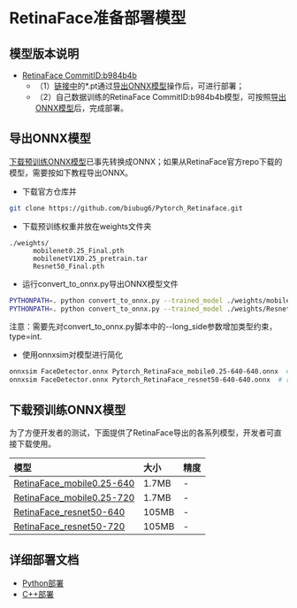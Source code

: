 # RetinaFace准备部署模型

## 模型版本说明

- [RetinaFace CommitID:b984b4b](https://github.com/biubug6/Pytorch_Retinaface/commit/b984b4b)
  - （1）[链接中](https://github.com/biubug6/Pytorch_Retinaface/commit/b984b4b)的*.pt通过[导出ONNX模型](#导出ONNX模型)操作后，可进行部署；
  - （2）自己数据训练的RetinaFace CommitID:b984b4b模型，可按照[导出ONNX模型](#导出ONNX模型)后，完成部署。

## 导出ONNX模型

[下载预训练ONNX模型](#下载预训练ONNX模型)已事先转换成ONNX；如果从RetinaFace官方repo下载的模型，需要按如下教程导出ONNX。  

* 下载官方仓库并
```bash
git clone https://github.com/biubug6/Pytorch_Retinaface.git
```
* 下载预训练权重并放在weights文件夹
```text
./weights/
      mobilenet0.25_Final.pth
      mobilenetV1X0.25_pretrain.tar
      Resnet50_Final.pth
```
* 运行convert_to_onnx.py导出ONNX模型文件
```bash
PYTHONPATH=. python convert_to_onnx.py --trained_model ./weights/mobilenet0.25_Final.pth --network mobile0.25 --long_side 640 --cpu
PYTHONPATH=. python convert_to_onnx.py --trained_model ./weights/Resnet50_Final.pth --network resnet50 --long_side 640 --cpu
```
注意：需要先对convert_to_onnx.py脚本中的--long_side参数增加类型约束，type=int.
* 使用onnxsim对模型进行简化
```bash
onnxsim FaceDetector.onnx Pytorch_RetinaFace_mobile0.25-640-640.onnx  # mobilenet
onnxsim FaceDetector.onnx Pytorch_RetinaFace_resnet50-640-640.onnx  # resnet50
```

## 下载预训练ONNX模型

为了方便开发者的测试，下面提供了RetinaFace导出的各系列模型，开发者可直接下载使用。

| 模型                                                               | 大小    | 精度    |
|:---------------------------------------------------------------- |:----- |:----- |
| [RetinaFace_mobile0.25-640](https://bj.bcebos.com/paddlehub/fastdeploy/Pytorch_RetinaFace_mobile0.25-640-640.onnx) | 1.7MB | - |
| [RetinaFace_mobile0.25-720](https://bj.bcebos.com/paddlehub/fastdeploy/Pytorch_RetinaFace_mobile0.25-720-1080.onnx) | 1.7MB | -|
| [RetinaFace_resnet50-640](https://bj.bcebos.com/paddlehub/fastdeploy/Pytorch_RetinaFace_resnet50-720-1080.onnx) | 105MB | - |
| [RetinaFace_resnet50-720](https://bj.bcebos.com/paddlehub/fastdeploy/Pytorch_RetinaFace_resnet50-640-640.onnx) | 105MB | - |





## 详细部署文档

- [Python部署](python)
- [C++部署](cpp)

